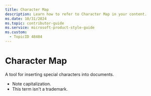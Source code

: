 ```yaml
---
title: Character Map
description: Learn how to refer to Character Map in your content.
ms.date: 10/31/2024
ms.topic: contributor-guide
ms.service: microsoft-product-style-guide
ms.custom:
  - TopicID 48484
---
```



# Character Map

A tool for inserting special characters into documents.

- Note capitalization.
- This term isn't a trademark.